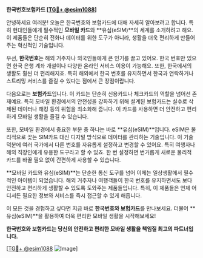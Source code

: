 **한국번호보험카드 [[TG💪+ @esim1088](https://t.me/s/esim1088)]**

안녕하세요 여러분! 오늘은 한국번호와 보험카드에 대해 자세히 알아보려고 합니다. 특히 현대인들에게 필수적인 **모바일 카드**와 **유심(eSIM)**의 세계를 소개하려고 해요. 이 제품들은 단순히 전화나 데이터를 위한 도구가 아니라, 생활을 더욱 편리하게 만들어주는 혁신적인 기술입니다.

우선, **한국번호**는 해외 거주자나 외국인들에게 큰 인기를 끌고 있어요. 한국 번호만 있으면 한국 은행 계좌 개설이나 다양한 온라인 서비스 이용이 가능해요. 또한, 한국에서의 생활도 훨씬 더 편리해지죠. 특히 해외에서 한국 번호를 유지하면서 한국과 연락하거나 스트리밍 서비스를 즐길 수 있다는 점에서 큰 장점이랍니다.

다음으로는 **보험카드**입니다. 이 카드는 단순히 신용카드나 체크카드의 역할을 넘어선 존재예요. 특히 모바일 환경에서의 안전성을 강화하기 위해 설계된 보험카드는 실수로 삭제된 데이터나 해킹 등의 위험을 최소화해 줍니다. 이 카드를 사용하면 더 안전하고 편리하게 모바일 생활을 즐길 수 있습니다.

또한, 모바일 환경에서 중요한 부분 중 하나는 바로 **유심(eSIM)**입니다. eSIM은 물리적으로 꽂는 SIM카드 대신 디지털 방식으로 데이터를 관리하는 기술입니다. 이 기술 덕분에 여러 국가에서 다른 번호를 자유롭게 설정하고 변경할 수 있어요. 특히 여행자나 해외 직장인에게 유용한 도구라고 할 수 있죠. 한 번 설정하면 번거롭게 새로운 물리적 카드를 바꿀 필요 없이 간편하게 사용할 수 있습니다.

**모바일 카드와 유심(eSIM)**는 단순한 통신 도구를 넘어 이제는 일상생활에서 필수적인 아이템이 되었습니다. 해외 거주자나 여행객들이 한국 번호를 유지하면서도 보다 안전하고 편리하게 생활할 수 있도록 도와주는 제품들입니다. 특히, 이 제품들은 언제 어디서든 필요한 정보와 서비스를 즉시 접근할 수 있게 해줍니다.

이 모든 것을 경험하고 싶다면 지금 바로 **한국번호와 보험카드**를 만나보세요. 더불어 **유심(eSIM)**을 활용하여 더욱 편리한 모바일 생활을 시작해보세요! 

**한국번호와 보험카드는 당신의 안전하고 편리한 모바일 생활을 책임질 최고의 파트너입니다.** 

[[TG💪+ @esim1088](https://t.me/s/esim1088) ![Image](https://i.postimg.cc/Y0z9fWf4/image.png)]